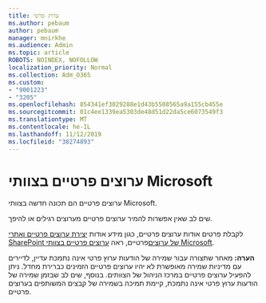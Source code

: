 ```yaml
---
title: ערוץ פרטי
ms.author: pebaum
author: pebaum
manager: mnirkhe
ms.audience: Admin
ms.topic: article
ROBOTS: NOINDEX, NOFOLLOW
localization_priority: Normal
ms.collection: Adm_O365
ms.custom:
- "9001223"
- "3205"
ms.openlocfilehash: 854341ef3029288e1d43b5508565a9a155cb455e
ms.sourcegitcommit: 01c4ee1339ea5303de48d51d22da5ce6073549f3
ms.translationtype: MT
ms.contentlocale: he-IL
ms.lasthandoff: 11/12/2019
ms.locfileid: "38274893"
---
```

# <a name="private-channels-in-microsoft-teams"></a>ערוצים פרטיים בצוותי Microsoft

ערוצים פרטיים הם תכונה חדשה בצוותי Microsoft. 

שים לב שאין אפשרות להמיר ערוצים פרטיים מערוצים רגילים או להיפך.

לקבלת פרטים אודות ערוצים פרטיים, כגון מידע אודות [יצירת ערוצים פרטיים ואתרי](https://docs.microsoft.com/MicrosoftTeams/private-channels#private-channel-creation-and-membership) [SharePoint של ערוצים](https://docs.microsoft.com/MicrosoftTeams/private-channels#private-channel-sharepoint-sites)פרטיים, ראה [ערוצים פרטיים בצוותי Microsoft](https://docs.microsoft.com/en-us/MicrosoftTeams/private-channels). 

**הערה:** מאחר שתצורה עבור שמירה של הודעות ערוץ פרטי אינה נתמכת עדיין, לדיירים עם מדיניות שמירה מאופשרת לא יהיו ערוצים פרטיים הזמינים כברירת מחדל. ניתן להפעיל ערוצים פרטיים במרכז הניהול של הצוותים. בנוסף, שים לב שבזמן שמירה של הודעות ערוץ פרטי אינה נתמכת, קיימת תמיכה בשמירה של קבצים המשותפים בערוצים פרטיים.
